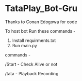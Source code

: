 # TataPlay_Bot-Gru

Thanks to Conan Edogowa for code 

To host bot Run these commands -

1. Install requirments.txt 
2. Run main.py

commands -

/Start - Check Alive or not

/tata - Playback Recording 


